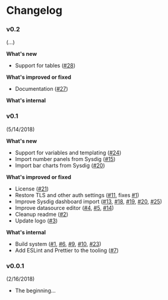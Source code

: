 # Changelog

### v0.2
(...)

**What's new**
* Support for tables ([#28](https://github.com/draios/grafana-sysdig-datasource/pull/28))

**What's improved or fixed**
* Documentation ([#27](https://github.com/draios/grafana-sysdig-datasource/pull/27))

**What's internal**



### v0.1
(5/14/2018)

**What's new**

* Support for variables and templating ([#24](https://github.com/draios/grafana-sysdig-datasource/pull/24))
* Import number panels from Sysdig ([#15](https://github.com/draios/grafana-sysdig-datasource/pull/15))
* Import bar charts from Sysdig ([#20](https://github.com/draios/grafana-sysdig-datasource/pull/20))

**What's improved or fixed**

* License ([#21](https://github.com/draios/grafana-sysdig-datasource/pull/21))
* Restore TLS and other auth settings ([#11](https://github.com/draios/grafana-sysdig-datasource/pull/11), fixes [#1](https://github.com/draios/grafana-sysdig-datasource/issues/1))
* Improve Sysdig dashboard import ([#13](https://github.com/draios/grafana-sysdig-datasource/pull/13), [#18](https://github.com/draios/grafana-sysdig-datasource/pull/18), [#19](https://github.com/draios/grafana-sysdig-datasource/pull/19), [#20](https://github.com/draios/grafana-sysdig-datasource/pull/20), [#25](https://github.com/draios/grafana-sysdig-datasource/pull/25))
* Improve datasource editor ([#4](https://github.com/draios/grafana-sysdig-datasource/pull/4), [#5](https://github.com/draios/grafana-sysdig-datasource/pull/5), [#14](https://github.com/draios/grafana-sysdig-datasource/pull/14))
* Cleanup readme ([#2](https://github.com/draios/grafana-sysdig-datasource/pull/2))
* Update logo ([#3](https://github.com/draios/grafana-sysdig-datasource/pull/3))

**What's internal**

* Build system ([#1](https://github.com/draios/grafana-sysdig-datasource/pull/1), [#6](https://github.com/draios/grafana-sysdig-datasource/pull/6), [#9](https://github.com/draios/grafana-sysdig-datasource/pull/9), [#10](https://github.com/draios/grafana-sysdig-datasource/pull/10), [#23](https://github.com/draios/grafana-sysdig-datasource/pull/23))
* Add ESLint and Prettier to the tooling ([#7](https://github.com/draios/grafana-sysdig-datasource/pull/7))


### v0.0.1
(2/16/2018)

* The beginning...
